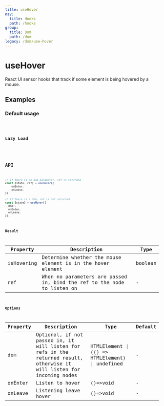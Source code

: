 ```yaml
---
title: useHover
nav:
  title: Hooks
  path: /hooks
group:
  title: Dom
  path: /dom
legacy: /dom/use-hover
---
```


# useHover
React UI sensor hooks that track if some element is being hovered by a mouse.

## Examples

### Default usage

<code src="./demo/demo1.tsx" />

### Lazy Load
<code src="./demo/demo2.tsx" />

## API

```javascript
// If there is no dom parameter, ref is returned
const {state, ref} = useHover({
    onEnter,
    onLeave,
});

// If there is a dom, ref is not returned
const [state] = useHover({
  dom?,
  onEnter,
  onLeave,
});

```

### Result

| Property | Description                                         | Type                 |
|----------|------------------------------------------|------------|
| isHovering   | Determine whether the mouse element is in the hover element | boolean    |
| ref     | When no parameters are passed in, bind the ref to the node to listen on  | -        |

### Options

| Property| Description                                                        | Type                   | Default |
|---------|----------------------------------------------|------------------------|--------|
| dom | Optional, if not passed in, it will listen for refs in the returned result, otherwise it will listen for incoming nodes | HTMLElement \| (() => HTMLElement) \| undefined | -      |
| onEnter | Listen to hover  | ()=>void | -      |
| onLeave | Listening leave hover  | ()=>void | -      |
